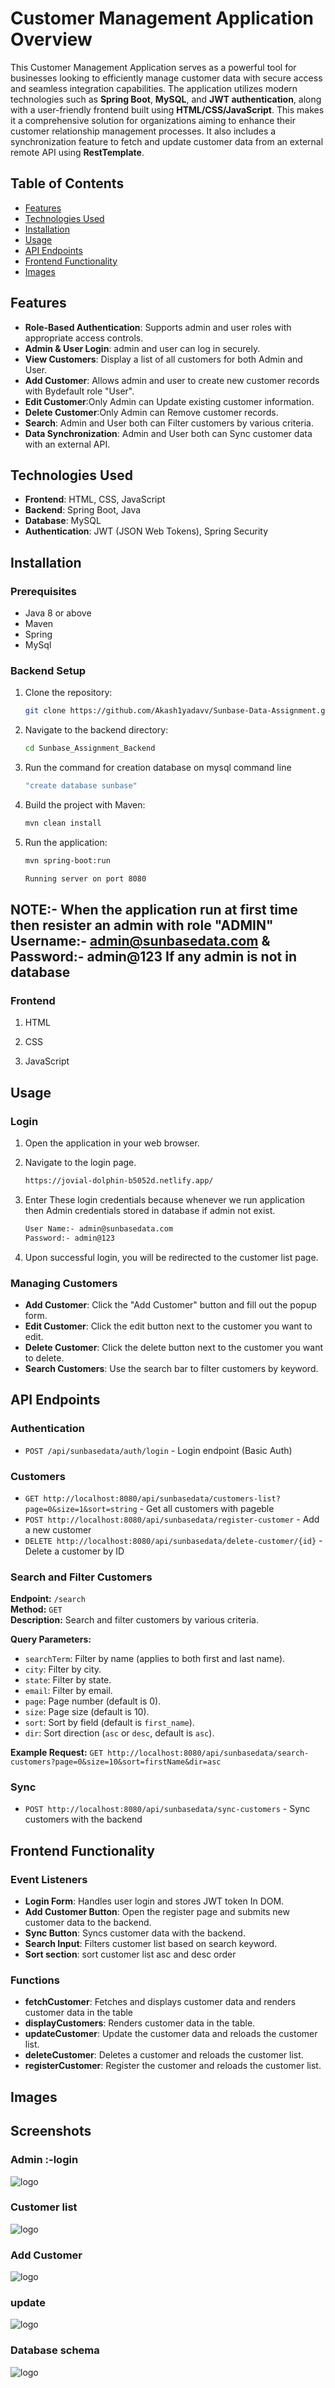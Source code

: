 # Customer Management Application Overview

This Customer Management Application serves as a powerful tool for businesses looking to efficiently manage customer data with secure access and seamless integration capabilities. The application utilizes modern technologies such as **Spring Boot**, **MySQL**, and **JWT authentication**, along with a user-friendly frontend built using **HTML/CSS/JavaScript**. This makes it a comprehensive solution for organizations aiming to enhance their customer relationship management processes. It also includes a synchronization feature to fetch and update customer data from an external remote API using **RestTemplate**.


## Table of Contents

- [Features](#features)
- [Technologies Used](#technologies-used)
- [Installation](#installation)
- [Usage](#usage)
- [API Endpoints](#api-endpoints)
- [Frontend Functionality](#frontend-functionality)
- [Images](#images)

## Features

- **Role-Based Authentication**: Supports admin and user roles with appropriate access controls.
- **Admin & User Login**: admin and user can log in securely.
- **View Customers**: Display a list of all customers for both Admin and User.
- **Add Customer**: Allows admin and user to create new customer records with Bydefault role "User".
- **Edit Customer**:Only Admin can Update existing customer information.
- **Delete Customer**:Only Admin can Remove customer records.
- **Search**: Admin and User both can Filter customers by various criteria.
- **Data Synchronization**: Admin and User both can Sync customer data with an external API.

## Technologies Used

- **Frontend**: HTML, CSS, JavaScript
- **Backend**: Spring Boot, Java
- **Database**: MySQL 
- **Authentication**: JWT (JSON Web Tokens), Spring Security

## Installation

### Prerequisites

- Java 8 or above
- Maven
- Spring
- MySql

### Backend Setup

1. Clone the repository:

    ```sh
    git clone https://github.com/Akash1yadavv/Sunbase-Data-Assignment.git
    ```

2. Navigate to the backend directory:
    ```sh
    cd Sunbase_Assignment_Backend
    ```
3. Run the command for creation database on mysql command line

    ```sh
    "create database sunbase"
    ```

4. Build the project with Maven:

    ```sh
    mvn clean install
    ```

5. Run the application:

    ```sh
    mvn spring-boot:run
    ```
     ```sh
    Running server on port 8080
    ```
## NOTE:-  **When the application run at first time then resister an admin with role "ADMIN" Username:- admin@sunbasedata.com & Password:- admin@123** If any admin is not in database


### Frontend 

1. HTML

2. CSS

3. JavaScript

## Usage

### Login

1. Open the application in your web browser.
2. Navigate to the login page.
    ```sh
    https://jovial-dolphin-b5052d.netlify.app/
    ```

3. Enter These login credentials because whenever we run application then Admin credentials stored in database if admin not exist. 
    ```sh
    User Name:- admin@sunbasedata.com
    Password:- admin@123
    ```
    
   
5. Upon successful login, you will be redirected to the customer list page.

### Managing Customers

- **Add Customer**: Click the "Add Customer" button and fill out the popup form.
- **Edit Customer**: Click the edit button next to the customer you want to edit.
- **Delete Customer**: Click the delete button next to the customer you want to delete.
- **Search Customers**: Use the search bar to filter customers by keyword.

## API Endpoints

### Authentication

- `POST /api/sunbasedata/auth/login` - Login endpoint (Basic Auth)

### Customers

- `GET http://localhost:8080/api/sunbasedata/customers-list?page=0&size=1&sort=string` - Get all customers with pageble 
- `POST http://localhost:8080/api/sunbasedata/register-customer` - Add a new customer
- `DELETE http://localhost:8080/api/sunbasedata/delete-customer/{id}` - Delete a customer by ID
### Search and Filter Customers

**Endpoint:** `/search`  
**Method:** `GET`  
**Description:** Search and filter customers by various criteria.

**Query Parameters:**
- `searchTerm`: Filter by name (applies to both first and last name).
- `city`: Filter by city.
- `state`: Filter by state.
- `email`: Filter by email.
- `page`: Page number (default is 0).
- `size`: Page size (default is 10).
- `sort`: Sort by field (default is `first_name`).
- `dir`: Sort direction (`asc` or `desc`, default is `asc`).

**Example Request:**
     ``` GET http://localhost:8080/api/sunbasedata/search-customers?page=0&size=10&sort=firstName&dir=asc
     ```
### Sync

- `POST http://localhost:8080/api/sunbasedata/sync-customers` - Sync customers with the backend

## Frontend Functionality

### Event Listeners

- **Login Form**: Handles user login and stores JWT token In DOM.
- **Add Customer Button**: Open the register page and  submits new customer data to the backend.
- **Sync Button**: Syncs customer data with the backend.
- **Search Input**: Filters customer list based on search keyword.
- **Sort section**: sort customer list asc and desc order

### Functions

- **fetchCustomer**: Fetches and displays customer data and renders customer data in the table
- **displayCustomers**: Renders customer data in the table.
- **updateCustomer**: Update the customer data and reloads the customer list.
- **deleteCustomer**: Deletes a customer and reloads the customer list.
- **registerCustomer**: Register the customer and reloads the customer list.

## Images

## Screenshots

### Admin :-login

![logo](https://github.com/Akash1yadavv/Sunbase-Data-Assignment/blob/main/images/Login_Page.png)

### Customer list 

![logo](https://github.com/Akash1yadavv/Sunbase-Data-Assignment/blob/main/images/customer_list_page.png)

### Add Customer

![logo](https://github.com/Akash1yadavv/Sunbase-Data-Assignment/blob/main/images/Register_Cutomer_Page.png)

### update

![logo](https://github.com/Akash1yadavv/Sunbase-Data-Assignment/blob/main/images/Update_customer_page.png)

### Database schema

![logo](https://github.com/Akash1yadavv/Sunbase-Data-Assignment/blob/main/images/Database_Schema.png)

